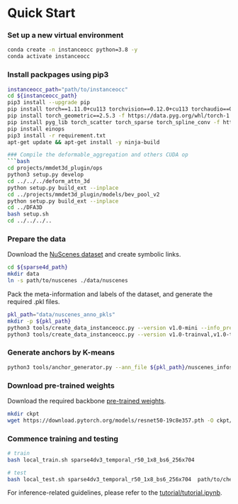 # Quick Start

### Set up a new virtual environment
```bash
conda create -n instanceocc python=3.8 -y
conda activate instanceocc 
```

### Install packpages using pip3
```bash
instanceocc_path="path/to/instanceocc"
cd ${instanceocc_path}
pip3 install --upgrade pip
pip install torch==1.11.0+cu113 torchvision==0.12.0+cu113 torchaudio==0.11.0 --extra-index-url https://download.pytorch.org/whl/cu113
pip install torch_geometric==2.5.3 -f https://data.pyg.org/whl/torch-1.11.0+cu113.html
pip install pyg_lib torch_scatter torch_sparse torch_spline_conv -f https://data.pyg.org/whl/torch-1.11.0+cu113.html
pip install einops
pip3 install -r requirement.txt
apt-get update && apt-get install -y ninja-build

### Compile the deformable_aggregation and others CUDA op
```bash
cd projects/mmdet3d_plugin/ops
python3 setup.py develop
cd ../../../deform_attn_3d 
python setup.py build_ext --inplace
cd ../projects/mmdet3d_plugin/models/bev_pool_v2
python setup.py build_ext --inplace
cd ../DFA3D
bash setup.sh
cd ../../../..
```

### Prepare the data
Download the [NuScenes dataset](https://www.nuscenes.org/nuscenes#download) and create symbolic links.
```bash
cd ${sparse4d_path}
mkdir data
ln -s path/to/nuscenes ./data/nuscenes
```

Pack the meta-information and labels of the dataset, and generate the required .pkl files.
```bash
pkl_path="data/nuscenes_anno_pkls"
mkdir -p ${pkl_path}
python3 tools/create_data_instanceocc.py --version v1.0-mini --info_prefix ${pkl_path}/nuscenes-mini
python3 tools/create_data_instanceocc.py --version v1.0-trainval,v1.0-test --info_prefix ${pkl_path}/nuscenes
```

### Generate anchors by K-means
```bash
python3 tools/anchor_generator.py --ann_file ${pkl_path}/nuscenes_infos_train.pkl
```

### Download pre-trained weights
Download the required backbone [pre-trained weights](https://download.pytorch.org/models/resnet50-19c8e357.pth).
```bash
mkdir ckpt
wget https://download.pytorch.org/models/resnet50-19c8e357.pth -O ckpt/resnet50-19c8e357.pth
```

### Commence training and testing
```bash
# train
bash local_train.sh sparse4dv3_temporal_r50_1x8_bs6_256x704

# test
bash local_test.sh sparse4dv3_temporal_r50_1x8_bs6_256x704  path/to/checkpoint
```

For inference-related guidelines, please refer to the [tutorial/tutorial.ipynb](tutorial/tutorial.ipynb).
